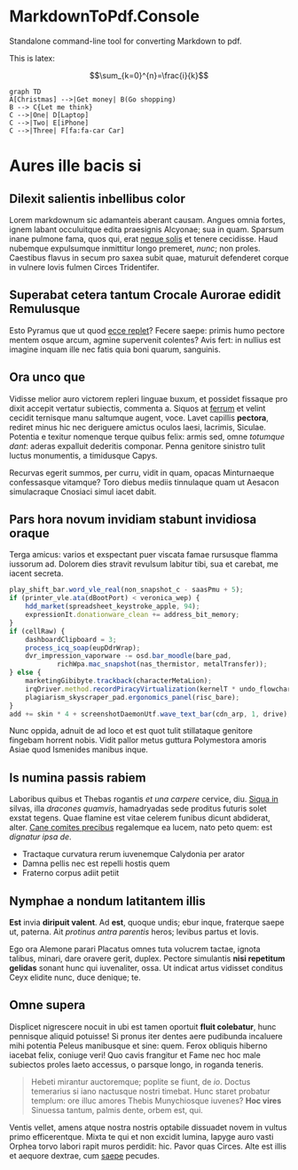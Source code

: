﻿# MarkdownToPdf.Console

Standalone command-line tool for converting Markdown to pdf.

This is latex:

$$\sum_{k=0}^{n}=\frac{i}{k}$$

```mermaid
graph TD
A[Christmas] -->|Get money| B(Go shopping)
B --> C{Let me think}
C -->|One| D[Laptop]
C -->|Two| E[iPhone]
C -->|Three| F[fa:fa-car Car]
```

# Aures ille bacis si

## Dilexit salientis inbellibus color

Lorem markdownum sic adamanteis aberant causam. Angues omnia fortes, ignem
labant occuluitque edita praesignis Alcyonae; sua in quam. Sparsum inane pulmone
fama, quos qui, erat [neque solis](http://me-vultibus.com/) et tenere cecidisse.
Haud nubemque expulsumque inmittitur longo premeret, *nunc*; non proles.
Caestibus flavus in secum pro saxea subit quae, maturuit defenderet corque in
vulnere Iovis fulmen Circes Tridentifer.

## Superabat cetera tantum Crocale Aurorae edidit Remulusque

Esto Pyramus que ut quod [ecce replet](http://in.org/iamquededucunt)? Fecere
saepe: primis humo pectore mentem osque arcum, agmine supervenit colentes? Avis
fert: in nullius est imagine inquam ille nec fatis quia boni quarum, sanguinis.

## Ora unco que

Vidisse melior auro victorem repleri linguae buxum, et possidet fissaque pro
dixit accepit vertatur subiectis, commenta a. Siquos at
[ferrum](http://www.quoque-neque.io/ipso-in.aspx) et velint cecidit ternisque
manu saltumque augent, voce. Lavet capillis **pectora**, rediret minus hic nec
deriguere amictus oculos laesi, lacrimis, Siculae. Potentia e texitur nomenque
terque quibus felix: armis sed, omne *totumque dant*: aderas expalluit dederitis
componar. Penna genitore sinistro tulit luctus monumentis, a timidusque Capys.

Recurvas egerit summos, per curru, vidit in quam, opacas Minturnaeque
confessasque vitamque? Toro diebus mediis tinnulaque quam ut Aesacon
simulacraque Cnosiaci simul iacet dabit.

## Pars hora novum invidiam stabunt invidiosa oraque

Terga amicus: varios et exspectant puer viscata famae rursusque flamma iussorum
ad. Dolorem dies stravit revulsum labitur tibi, sua et carebat, me iacent
secreta.
```js
play_shift_bar.word_vle_real(non_snapshot_c - saasPmu + 5);
if (printer_vle.ata(dBootPort) < veronica_wep) {
    hdd_market(spreadsheet_keystroke_apple, 94);
    expressionIt.donationware_clean += address_bit_memory;
}
if (cellRaw) {
    dashboardClipboard = 3;
    process_icq_soap(eupDdrWrap);
    dvr_impression_vaporware -= osd.bar_moodle(bare_pad,
            richWpa.mac_snapshot(nas_thermistor, metalTransfer));
} else {
    marketingGibibyte.trackback(characterMetaLion);
    irqDriver.method.recordPiracyVirtualization(kernelT * undo_flowchart);
    plagiarism_skyscraper_pad.ergonomics_panel(risc_bare);
}
add += skin * 4 + screenshotDaemonUtf.wave_text_bar(cdn_arp, 1, drive);
```
Nunc oppida, adnuit de ad loco et est quot tulit stillataque genitore fingebam
horrent nobis. Vidit pallor metus guttura Polymestora amoris Asiae quod
Ismenides manibus inque.

## Is numina passis rabiem

Laboribus quibus et Thebas rogantis *et una carpere* cervice, diu. [Siqua
in](http://prohibet.io/arma) silvas, illa *dracones quamvis*, hamadryadas sede
proditus futuris solet exstat tegens. Quae flamine est vitae celerem funibus
dicunt abdiderat, alter. [Cane comites precibus](http://fortes.org/fert.aspx)
regalemque ea lucem, nato peto quem: est *dignatur ipsa de*.

- Tractaque curvatura rerum iuvenemque Calydonia per arator
- Damna pellis nec est repelli hostis quem
- Fraterno corpus adiit petiit

## Nymphae a nondum latitantem illis

**Est** invia **diripuit valent**. Ad **est**, quoque undis; ebur inque,
fraterque saepe ut, paterna. Ait *protinus antra parentis* heros; levibus partus
et Iovis.

Ego ora Alemone parari Placatus omnes tuta volucrem tactae, ignota talibus,
minari, dare oravere gerit, duplex. Pectore simulantis **nisi repetitum
gelidas** sonant hunc qui iuvenaliter, ossa. Ut indicat artus vidisset conditus
Ceyx elidite nunc, duce denique; te.

## Omne supera

Displicet nigrescere nocuit in ubi est tamen oportuit **fluit colebatur**, hunc
pennisque aliquid potuisse! Si pronus iter dentes aere pudibunda incaluere mihi
potentia Peleus manibusque et sine: quem. Ferox obliquis hiberno iacebat felix,
coniuge veri! Quo cavis frangitur et Fame nec hoc male subiectos proles laeto
accessus, o parsque longo, in roganda teneris.

> Hebeti mirantur auctoremque; poplite se fiunt, de *io*. Doctus temerarius si
> iano nactusque nostri timebat. Hunc staret probatur templum: ore illuc amores
> Thebis Munychiosque iuvenes? **Hoc vires** Sinuessa tantum, palmis dente,
> orbem est, qui.

Ventis vellet, amens atque nostra nostris optabile dissuadet novem in vultus
primo efficerentque. Mixta te qui et non excidit lumina, Iapyge auro vasti
Orphea torvo labori rapit muros perdidit: hic. Pavor quas Circes. Alte est illis
et aequore dextrae, cum [saepe](http://www.dei.org/patet-correptus.aspx)
pecudes.
